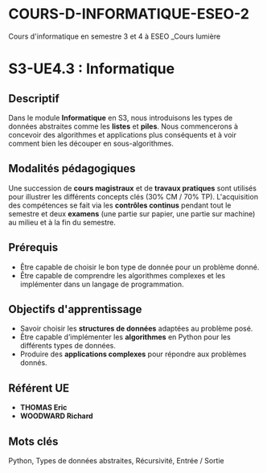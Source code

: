 # COURS-D-INFORMATIQUE-ESEO-2
Cours d'informatique en semestre 3 et 4 à ESEO _Cours lumière 
# S3-UE4.3 : Informatique

## Descriptif
Dans le module **Informatique** en S3, nous introduisons les types de données abstraites comme les **listes** et **piles**. Nous commencerons à concevoir des algorithmes et applications plus conséquents et à voir comment bien les découper en sous-algorithmes.

## Modalités pédagogiques
Une succession de **cours magistraux** et de **travaux pratiques** sont utilisés pour illustrer les différents concepts clés (30% CM / 70% TP). L'acquisition des compétences se fait via les **contrôles continus** pendant tout le semestre et deux **examens** (une partie sur papier, une partie sur machine) au milieu et à la fin du semestre.

## Prérequis
- Être capable de choisir le bon type de donnée pour un problème donné.  
- Être capable de comprendre les algorithmes complexes et les implémenter dans un langage de programmation.

## Objectifs d'apprentissage
- Savoir choisir les **structures de données** adaptées au problème posé.  
- Être capable d’implémenter les **algorithmes** en Python pour les différents types de données.  
- Produire des **applications complexes** pour répondre aux problèmes donnés.

## Référent UE
- **THOMAS Eric**  
- **WOODWARD Richard**

## Mots clés
Python, Types de données abstraites, Récursivité, Entrée / Sortie
